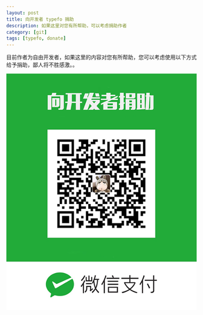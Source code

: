 ```yaml
---
layout: post
title: 向开发者 typefo 捐助
description: 如果这里对您有所帮助，可以考虑捐助作者
category: [git]
tags: [typefo, donate]
---
```


目前作者为自由开发者，如果这里的内容对您有所帮助，您可以考虑使用以下方式给予捐助，鄙人将不胜感激。。


![image](/assets/img/donate.jpg)
